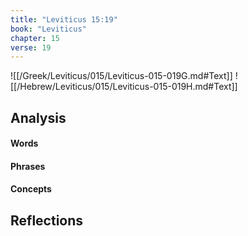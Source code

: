 ```yaml
---
title: "Leviticus 15:19"
book: "Leviticus"
chapter: 15
verse: 19
---
```

![[/Greek/Leviticus/015/Leviticus-015-019G.md#Text]]
![[/Hebrew/Leviticus/015/Leviticus-015-019H.md#Text]]

## Analysis

#### Words

#### Phrases

#### Concepts

## Reflections
